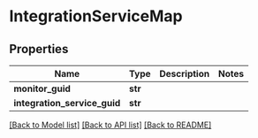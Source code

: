 # IntegrationServiceMap

## Properties
Name | Type | Description | Notes
------------ | ------------- | ------------- | -------------
**monitor_guid** | **str** |  | 
**integration_service_guid** | **str** |  | 

[[Back to Model list]](../README.md#documentation-for-models) [[Back to API list]](../README.md#documentation-for-api-endpoints) [[Back to README]](../README.md)


